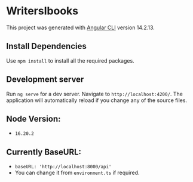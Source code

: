 # WritersIbooks

This project was generated with [Angular CLI](https://github.com/angular/angular-cli) version 14.2.13.

## Install Dependencies
Use `npm install` to install all the required packages. 
## Development server

Run `ng serve` for a dev server. Navigate to `http://localhost:4200/`. The application will automatically reload if you change any of the source files.

## Node Version:
- `16.20.2`

## Currently BaseURL:
-   `baseURL: 'http://localhost:8000/api'`
- You can change it from `environment.ts` if required.